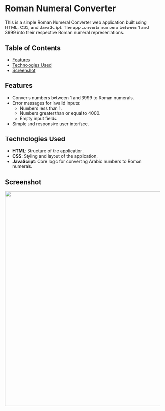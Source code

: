 # Roman Numeral Converter

This is a simple Roman Numeral Converter web application built using HTML, CSS, and JavaScript. The app converts numbers between 1 and 3999 into their respective Roman numeral representations.

## Table of Contents

- [Features](#features)
- [Technologies Used](#technologies-used)
- [Screenshot](#screenshot)

  
## Features

- Converts numbers between 1 and 3999 to Roman numerals.
- Error messages for invalid inputs:
  - Numbers less than 1.
  - Numbers greater than or equal to 4000.
  - Empty input fields.
- Simple and responsive user interface.

## Technologies Used

- **HTML**: Structure of the application.
- **CSS**: Styling and layout of the application.
- **JavaScript**: Core logic for converting Arabic numbers to Roman numerals.

## Screenshot
<img src="https://github.com/user-attachments/assets/e5b29c86-c146-4d9e-ac66-288b35138bb7" width="700px">
